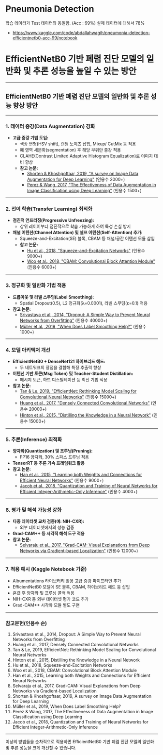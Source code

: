 # Pneumonia Detection
학습 데이터가 Test 데이터와 동일함. (Acc : 99%)
실제 데이터에 대해서 78%

- https://www.kaggle.com/code/abdallahwagih/pneumonia-detection-efficientnetb0-acc-99/notebook

# EfficientNetB0 기반 폐렴 진단 모델의 일반화 및 추론 성능을 높일 수 있는 방안

---

## EfficientNetB0 기반 폐렴 진단 모델의 일반화 및 추론 성능 향상 방안  

---

### 1. 데이터 증강(Data Augmentation) 강화

- **고급 증강 기법 도입:**  
  - 색상 변형(HSV shift), 랜덤 노이즈 삽입, Mixup/ CutMix 등 적용  
  - 폐 영역 세분화(segmentation) 후 해당 부위만 증강 적용  
  - CLAHE(Contrast Limited Adaptive Histogram Equalization)로 이미지 대비 향상  
  - **참고 논문:**  
    - [Shorten & Khoshgoftaar, 2019, "A survey on Image Data Augmentation for Deep Learning"](https://ieeexplore.ieee.org/document/8715291) (인용수 2000+)
    - [Perez & Wang, 2017, "The Effectiveness of Data Augmentation in Image Classification using Deep Learning"](https://arxiv.org/abs/1712.04621) (인용수 1500+)

---

### 2. 전이 학습(Transfer Learning) 최적화

- **점진적 언프리징(Progressive Unfreezing):**  
  - 상위 레이어부터 점진적으로 학습 가능하게 하여 특성 손실 방지  
- **채널 어텐션(Channel Attention) 및 셀프 어텐션(Self-Attention) 추가:**  
  - Squeeze-and-Excitation(SE) 블록, CBAM 등 채널/공간 어텐션 모듈 삽입  
  - **참고 논문:**  
    - [Hu et al., 2018, "Squeeze-and-Excitation Networks"](https://arxiv.org/abs/1709.01507) (인용수 9000+)
    - [Woo et al., 2018, "CBAM: Convolutional Block Attention Module"](https://arxiv.org/abs/1807.06521) (인용수 6000+)

---

### 3. 정규화 및 일반화 기법 적용

- **드롭아웃 및 라벨 스무딩(Label Smoothing):**  
  - Spatial Dropout(0.5), L2 정규화(λ=0.0001), 라벨 스무딩(ε=0.1) 적용  
- **참고 논문:**  
  - [Srivastava et al., 2014, "Dropout: A Simple Way to Prevent Neural Networks from Overfitting"](https://jmlr.org/papers/v15/srivastava14a.html) (인용수 40000+)
  - [Müller et al., 2019, "When Does Label Smoothing Help?"](https://arxiv.org/abs/1906.02629) (인용수 1000+)

---

### 4. 모델 아키텍처 개선

- **EfficientNetB0 + DenseNet121 하이브리드 헤드:**  
  - 두 네트워크의 장점을 결합해 특징 추출력 향상  
- **어텐션 기반 토큰(Msg Token) 및 Teacher-Student Distillation:**  
  - 메시지 토큰, 하드 디스틸레이션 등 최신 기법 적용  
- **참고 논문:**  
  - [Tan & Le, 2019, "EfficientNet: Rethinking Model Scaling for Convolutional Neural Networks"](https://arxiv.org/abs/1905.11946) (인용수 15000+)
  - [Huang et al., 2017, "Densely Connected Convolutional Networks"](https://arxiv.org/abs/1608.06993) (인용수 20000+)
  - [Hinton et al., 2015, "Distilling the Knowledge in a Neural Network"](https://arxiv.org/abs/1503.02531) (인용수 15000+)

---

### 5. 추론(Inference) 최적화

- **양자화(Quantization) 및 프루닝(Pruning):**  
  - FP16 양자화, 30% 스파스 프루닝 적용  
- **TensorRT 등 추론 가속 프레임워크 활용**  
- **참고 논문:**  
  - [Han et al., 2015, "Learning both Weights and Connections for Efficient Neural Networks"](https://arxiv.org/abs/1506.02626) (인용수 9000+)
  - [Jacob et al., 2018, "Quantization and Training of Neural Networks for Efficient Integer-Arithmetic-Only Inference"](https://arxiv.org/abs/1712.05877) (인용수 4000+)

---

### 6. 평가 및 해석 가능성 강화

- **다중 데이터셋 교차 검증(예: NIH-CXR):**  
  - 외부 데이터셋에서의 성능 검증  
- **Grad-CAM++ 등 시각적 해석 도구 적용**  
- **참고 논문:**  
  - [Selvaraju et al., 2017, "Grad-CAM: Visual Explanations from Deep Networks via Gradient-based Localization"](https://arxiv.org/abs/1610.02391) (인용수 12000+)

---

### 7. 적용 예시 (Kaggle Notebook 기준)

- Albumentations 라이브러리 활용 고급 증강 파이프라인 추가
- EfficientNetB0 모델에 SE 블록, CBAM, 하이브리드 헤드 등 삽입
- 훈련 후 양자화 및 프루닝 콜백 적용
- NIH-CXR 등 외부 데이터셋 평가 코드 추가
- Grad-CAM++ 시각화 모듈 별도 구현

---

### 참고문헌(인용수 순)

1. Srivastava et al., 2014, Dropout: A Simple Way to Prevent Neural Networks from Overfitting  
2. Huang et al., 2017, Densely Connected Convolutional Networks  
3. Tan & Le, 2019, EfficientNet: Rethinking Model Scaling for Convolutional Neural Networks  
4. Hinton et al., 2015, Distilling the Knowledge in a Neural Network  
5. Hu et al., 2018, Squeeze-and-Excitation Networks  
6. Woo et al., 2018, CBAM: Convolutional Block Attention Module  
7. Han et al., 2015, Learning both Weights and Connections for Efficient Neural Networks  
8. Selvaraju et al., 2017, Grad-CAM: Visual Explanations from Deep Networks via Gradient-based Localization  
9. Shorten & Khoshgoftaar, 2019, A survey on Image Data Augmentation for Deep Learning  
10. Müller et al., 2019, When Does Label Smoothing Help?  
11. Perez & Wang, 2017, The Effectiveness of Data Augmentation in Image Classification using Deep Learning  
12. Jacob et al., 2018, Quantization and Training of Neural Networks for Efficient Integer-Arithmetic-Only Inference  

---

이상의 방법들을 순차적으로 적용하면 EfficientNetB0 기반 폐렴 진단 모델의 일반화 및 추론 성능을 크게 개선할 수 있습니다.  
